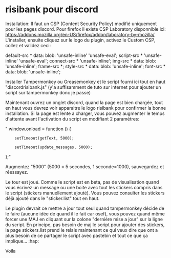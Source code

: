 # risibank pour discord

Installation:
Il faut un CSP (Content Security Policy) modifié uniquement pour les pages discord.
Pour firefox il existe CSP Laboratory disponnible ici:
https://addons.mozilla.org/en-US/firefox/addon/laboratory-by-mozilla/
L'installer, ensuite cliquez sur le logo du plugin, activez le Custom CSP, collez et validez ceci:

default-src *  data: blob: 'unsafe-inline' 'unsafe-eval';  script-src * 'unsafe-inline' 'unsafe-eval';  connect-src * 'unsafe-inline';  img-src * data: blob: 'unsafe-inline';  frame-src *;  style-src * data: blob: 'unsafe-inline'; font-src * data: blob: 'unsafe-inline';

Installer Tampermonkey ou Greasemonkey et le script fourni ici tout en haut "discordrisibank.js" (y'a suffisamment de tuto sur internet pour ajouter un script sur tampermonkey donc je passe)

Maintenant ouvrez un onglet discord, quand la page est bien chargée, tout en haut vous devrez voir apparaitre le logo risibank pour confirmer la bonne installation. Si la page est lente a charger, vous pouvez augmenter le temps d'attente avant l'activation du script en modifiant 2 paramètres: 

"    window.onload = function () {

        setTimeout(getText, 5000);

        setTimeout(update_messages, 5000);
};"

Augmentez "5000" (5000 = 5 secondes, 1 seconde=1000), sauvegardez et réessayez. 

Le tour est joué. Comme le script est en beta, pas de visualisation quand vous écrivez un message ou une boite avec tout les stickers compris dans le script (stickers manuellement ajouté). Vous pouvez consulter les stickers déjà ajouté dans le "sticker.list" tout en haut.

Le plugin devrait ce mettre a jour tout seul quand tampermonkey décide de le faire (aucune idée de quand il le fait car osef), vous pouvez quand même forcer une MAJ en cliquant sur la colone "dernière mise a jour" sur la ligne du script. En principe, pas besoin de maj le script pour ajouter des stickers, la page stickers.list prend le relais maintenant ce qui veux dire que ont a plus besoin de ce partager le script avec pastebin et tout ce que ça implique... :hap:

Voila

